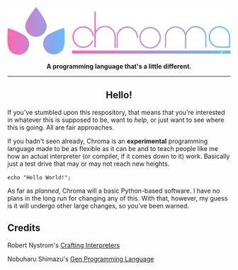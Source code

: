 <div align="center">

  ![](https://github.com/GitbyteMaster/chroma-lang/blob/main/icons/fullogo.svg)
  
  <b>A programming language that's a little different.</b>
  
  ---

  ## Hello!
  
</div>

If you've stumbled upon this respository, that means that you're interested in whatever this is supposed to be, want to _help_, or just want to see where this is going. All are fair approaches.

If you hadn't seen already, Chroma is an <b>experimental</b> programming language made to be as flexible as it can be and to teach people like me how an actual interpreter (or compiler, if it comes down to it) work. Basically just a test drive that may or may not reach new heights.
```
echo "Hello World!";
```
As far as _planned_, Chroma will a basic Python-based software. I have no plans in the long run for changing any of this. With that, however, my guess is it will undergo other large changes, so you've been warned.
## Credits

Robert Nystrom's [Crafting Interpreters](https://craftinginterpreters.com/)

Nobuharu Shimazu's [Gen Programming Language](https://github.com/Gen-lang/Gen)
